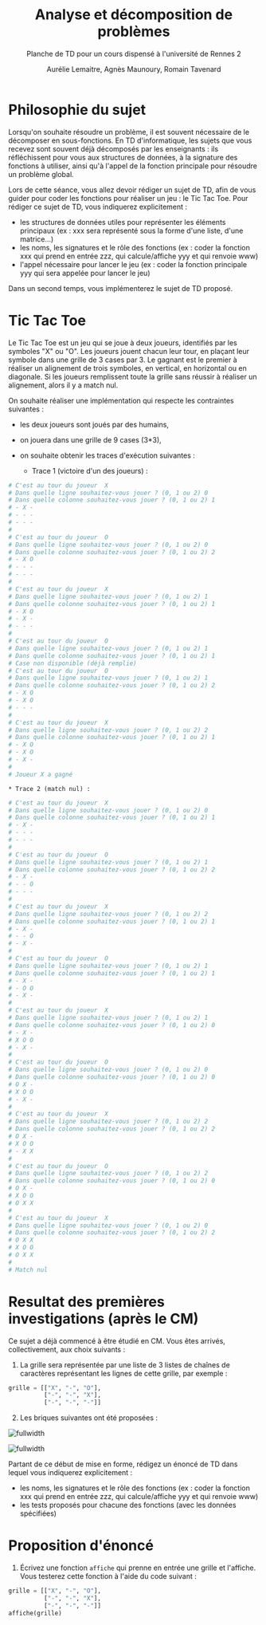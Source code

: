 ﻿---
title : Analyse et décomposition de problèmes
subtitle: Planche de TD pour un cours dispensé à l'université de Rennes 2
language: fr
author: Aurélie Lemaitre, Agnès Maunoury, Romain Tavenard
rights: Creative Commons CC BY-NC-SA
---

# Philosophie du sujet

Lorsqu'on souhaite résoudre un problème, il est souvent nécessaire de le décomposer en sous-fonctions. En TD d'informatique, les sujets que vous recevez sont souvent déjà décomposés par les enseignants : ils réfléchissent pour vous aux structures de données, à la signature des fonctions à utiliser, ainsi qu'à l'appel de la fonction principale pour résoudre un problème global.

Lors de cette séance, vous allez devoir rédiger un sujet de TD, afin de vous guider pour coder les fonctions pour réaliser un jeu : le Tic Tac Toe.
Pour rédiger ce sujet de TD, vous indiquerez explicitement :

* les structures de données utiles pour représenter les éléments principaux (ex : xxx sera représenté sous la forme d'une liste, d'une matrice...)
* les noms, les signatures et le rôle des fonctions (ex : coder la fonction xxx qui prend en entrée zzz, qui calcule/affiche yyy et qui renvoie www)
* l'appel nécessaire pour lancer le jeu (ex : coder la fonction principale yyy qui sera appelée pour lancer le jeu)

Dans un second temps, vous implémenterez le sujet de TD proposé.

# Tic Tac Toe

Le Tic Tac Toe est un jeu qui se joue à deux joueurs, identifiés par les symboles "X" ou "O". Les joueurs jouent chacun leur tour, en plaçant leur symbole dans une grille de 3 cases par 3. Le gagnant est le premier à réaliser un alignement de trois symboles, en vertical, en horizontal ou en diagonale. Si les joueurs remplissent toute la grille sans réussir à réaliser un alignement, alors il y a match nul.

On souhaite réaliser une implémentation qui respecte les contraintes suivantes :

* les deux joueurs sont joués par des humains,
* on jouera dans une grille de 9 cases (3*3),
* on souhaite obtenir les traces d'exécution suivantes :

	* Trace 1 (victoire d'un des joueurs) :
```python
# C'est au tour du joueur  X
# Dans quelle ligne souhaitez-vous jouer ? (0, 1 ou 2) 0
# Dans quelle colonne souhaitez-vous jouer ? (0, 1 ou 2) 1
# - X -
# - - -
# - - -
#
# C'est au tour du joueur  O
# Dans quelle ligne souhaitez-vous jouer ? (0, 1 ou 2) 0
# Dans quelle colonne souhaitez-vous jouer ? (0, 1 ou 2) 2
# - X O
# - - -
# - - -
#
# C'est au tour du joueur  X
# Dans quelle ligne souhaitez-vous jouer ? (0, 1 ou 2) 1
# Dans quelle colonne souhaitez-vous jouer ? (0, 1 ou 2) 1
# - X O
# - X -
# - - -
#
# C'est au tour du joueur  O
# Dans quelle ligne souhaitez-vous jouer ? (0, 1 ou 2) 1
# Dans quelle colonne souhaitez-vous jouer ? (0, 1 ou 2) 1
# Case non disponible (déjà remplie)
# C'est au tour du joueur  O
# Dans quelle ligne souhaitez-vous jouer ? (0, 1 ou 2) 1
# Dans quelle colonne souhaitez-vous jouer ? (0, 1 ou 2) 2
# - X O
# - X O
# - - -
#
# C'est au tour du joueur  X
# Dans quelle ligne souhaitez-vous jouer ? (0, 1 ou 2) 2
# Dans quelle colonne souhaitez-vous jouer ? (0, 1 ou 2) 1
# - X O
# - X O
# - X -
#
# Joueur X a gagné
```

	* Trace 2 (match nul) :
```python
# C'est au tour du joueur  X
# Dans quelle ligne souhaitez-vous jouer ? (0, 1 ou 2) 0
# Dans quelle colonne souhaitez-vous jouer ? (0, 1 ou 2) 1
# - X -
# - - -
# - - -
#
# C'est au tour du joueur  O
# Dans quelle ligne souhaitez-vous jouer ? (0, 1 ou 2) 1
# Dans quelle colonne souhaitez-vous jouer ? (0, 1 ou 2) 2
# - X -
# - - O
# - - -
#
# C'est au tour du joueur  X
# Dans quelle ligne souhaitez-vous jouer ? (0, 1 ou 2) 2
# Dans quelle colonne souhaitez-vous jouer ? (0, 1 ou 2) 1
# - X -
# - - O
# - X -
#
# C'est au tour du joueur  O
# Dans quelle ligne souhaitez-vous jouer ? (0, 1 ou 2) 1
# Dans quelle colonne souhaitez-vous jouer ? (0, 1 ou 2) 1
# - X -
# - O O
# - X -
#
# C'est au tour du joueur  X
# Dans quelle ligne souhaitez-vous jouer ? (0, 1 ou 2) 1
# Dans quelle colonne souhaitez-vous jouer ? (0, 1 ou 2) 0
# - X -
# X O O
# - X -
#
# C'est au tour du joueur  O
# Dans quelle ligne souhaitez-vous jouer ? (0, 1 ou 2) 0
# Dans quelle colonne souhaitez-vous jouer ? (0, 1 ou 2) 0
# O X -
# X O O
# - X -
#
# C'est au tour du joueur  X
# Dans quelle ligne souhaitez-vous jouer ? (0, 1 ou 2) 2
# Dans quelle colonne souhaitez-vous jouer ? (0, 1 ou 2) 2
# O X -
# X O O
# - X X
#
# C'est au tour du joueur  O
# Dans quelle ligne souhaitez-vous jouer ? (0, 1 ou 2) 2
# Dans quelle colonne souhaitez-vous jouer ? (0, 1 ou 2) 0
# O X -
# X O O
# O X X
#
# C'est au tour du joueur  X
# Dans quelle ligne souhaitez-vous jouer ? (0, 1 ou 2) 0
# Dans quelle colonne souhaitez-vous jouer ? (0, 1 ou 2) 2
# O X X
# X O O
# O X X
#
# Match nul
```

# Resultat des premières investigations (après le CM)

Ce sujet a déjà commencé à être étudié en CM. Vous êtes arrivés, collectivement,
aux choix suivants :

1. La grille sera représentée par une liste de 3 listes de chaînes de caractères
représentant les lignes de cette grille, par exemple :
```python
grille = [["X", "-", "O"],
          ["-", "-", "X"],
          ["-", "-", "-"]]
```

2. Les briques suivantes ont été proposées :

![fullwidth](img/tableau_1_2020.jpg)&nbsp;

![fullwidth](img/tableau_2_2020.jpg)&nbsp;

Partant de ce début de mise en forme, rédigez un énoncé de TD dans lequel
vous indiquerez explicitement :

* les noms, les signatures et le rôle des fonctions (ex : coder la fonction xxx
    qui prend en entrée zzz, qui calcule/affiche yyy et qui renvoie www)
* les tests proposés pour chacune des fonctions (avec les données spécifiées)

# Proposition d'énoncé

1. Écrivez une fonction `affiche` qui prenne en entrée une grille et l'affiche.
Vous testerez cette fonction à l'aide du code suivant :
```python
grille = [["X", "-", "O"],
          ["-", "-", "X"],
          ["-", "-", "-"]]
affiche(grille)
```
